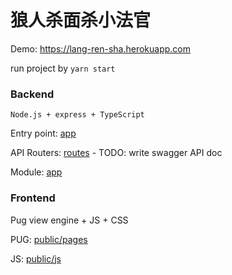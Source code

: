 # 狼人杀面杀小法官

Demo: https://lang-ren-sha.herokuapp.com

run project by `yarn start`

### Backend

`Node.js + express + TypeScript` 

Entry point: [app](src/app.ts)

API Routers: [routes](src/routes) - TODO: write swagger API doc

Module: [app](src/app)

### Frontend

Pug view engine + JS + CSS

PUG: [public/pages](frontend/views)

JS: [public/js](frontend/public/js)
